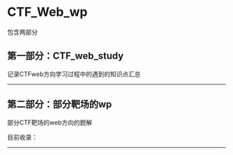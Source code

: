 # CTF_Web_wp

包含两部分

## 第一部分：CTF_web_study

[CTF_web_study]: CTF_web_study/CTF_web_study.md

记录CTFweb方向学习过程中的遇到的知识点汇总

***

## 第二部分：部分靶场的wp


部分CTF靶场的web方向的题解

目前收录：

[ctfshow—web入门]: CTFSHOW-WEB/CTFSHOW-WEB.md
[polarweb方向]: polar_web/polar_web.md



****


